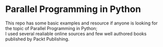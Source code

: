 # Parallel Programming in Python
This repo has some basic examples and resource if anyone is looking for 
the topic of Parallel Programming in Python;  
I used several realiable online sources and few well authored books published by Packt Publishing.

<br>

